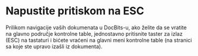 # Napustite pritiskom na ESC

Prilikom navigacije vaših dokumenata u DocBits-u, ako želite da se vratite na glavno područje kontrolne table, jednostavno pritisnite taster za izlaz (ESC) na tastaturi i bićete vraćeni na glavni meni kontrolne table (na stranici sa koje ste upravo izašli iz dokumenta).
